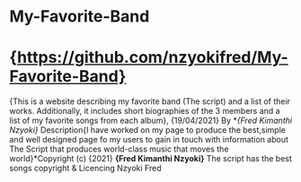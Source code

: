 # My-Favorite-Band
# {https://github.com/nzyokifred/My-Favorite-Band}
{This is a website describing my favorite band (The script) and a list of their works. Additionally, it includes short biographies of the 3 members and a list of my favorite songs from each album}, {19/04/2021} By **{Fred Kimanthi Nzyoki}* Description{I have worked on my page to produce the best,simple and well designed page fo my users to gain in touch with information about The Script that produces world-class music that moves the world}*Copyright (c) {2021} **{Fred Kimanthi Nzyoki}**
The script has the best songs
copyright & Licencing
Nzyoki Fred
